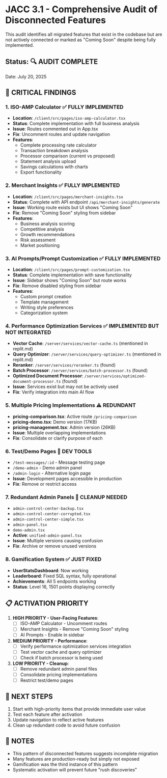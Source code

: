 # JACC 3.1 - Comprehensive Audit of Disconnected Features

This audit identifies all migrated features that exist in the codebase but are not actively connected or marked as "Coming Soon" despite being fully implemented.

## Status: 🔍 AUDIT COMPLETE
Date: July 20, 2025

## 🚨 CRITICAL FINDINGS

### 1. **ISO-AMP Calculator** ✅ FULLY IMPLEMENTED
- **Location**: `/client/src/pages/iso-amp-calculator.tsx`
- **Status**: Complete implementation with full business analysis
- **Issue**: Routes commented out in App.tsx
- **Fix**: Uncomment routes and update navigation
- **Features**:
  - Complete processing rate calculator
  - Transaction breakdown analysis  
  - Processor comparison (current vs proposed)
  - Statement analysis upload
  - Savings calculations with charts
  - Export functionality

### 2. **Merchant Insights** ✅ FULLY IMPLEMENTED
- **Location**: `/client/src/pages/merchant-insights.tsx`
- **Status**: Complete with API endpoint `/api/merchant-insights/generate`
- **Issue**: Working route exists but UI shows "Coming Soon"
- **Fix**: Remove "Coming Soon" styling from sidebar
- **Features**:
  - Business analysis scoring
  - Competitive analysis
  - Growth recommendations
  - Risk assessment
  - Market positioning

### 3. **AI Prompts/Prompt Customization** ✅ FULLY IMPLEMENTED
- **Location**: `/client/src/pages/prompt-customization.tsx`
- **Status**: Complete implementation with save functionality
- **Issue**: Sidebar shows "Coming Soon" but route works
- **Fix**: Remove disabled styling from sidebar
- **Features**:
  - Custom prompt creation
  - Template management
  - Writing style preferences
  - Categorization system

### 4. **Performance Optimization Services** ✅ IMPLEMENTED BUT NOT INTEGRATED
- **Vector Cache**: `/server/services/vector-cache.ts` (mentioned in replit.md)
- **Query Optimizer**: `/server/services/query-optimizer.ts` (mentioned in replit.md)
- **Reranker**: `/server/services/reranker.ts` (found)
- **Batch Processor**: `/server/services/batch-processor.ts` (found)
- **Optimized Document Processor**: `/server/services/optimized-document-processor.ts` (found)
- **Issue**: Services exist but may not be actively used
- **Fix**: Verify integration into main AI flow

### 5. **Multiple Pricing Implementations** ⚠️ REDUNDANT
- **pricing-comparison.tsx**: Active route `/pricing-comparison`
- **pricing-demo.tsx**: Demo version (17KB)
- **pricing-management.tsx**: Admin version (26KB)
- **Issue**: Multiple overlapping implementations
- **Fix**: Consolidate or clarify purpose of each

### 6. **Test/Demo Pages** 🧪 DEV TOOLS
- `/test-messages/:id` - Message testing page
- `/demo-admin` - Demo admin panel
- `/admin-login` - Alternative login page
- **Issue**: Development pages accessible in production
- **Fix**: Remove or restrict access

### 7. **Redundant Admin Panels** 🔄 CLEANUP NEEDED
- `admin-control-center-backup.tsx`
- `admin-control-center-corrupted.tsx`
- `admin-control-center-simple.tsx`
- `admin-panel.tsx`
- `demo-admin.tsx`
- **Active**: `unified-admin-panel.tsx`
- **Issue**: Multiple versions causing confusion
- **Fix**: Archive or remove unused versions

### 8. **Gamification System** ✅ JUST FIXED
- **UserStatsDashboard**: Now working
- **Leaderboard**: Fixed SQL syntax, fully operational
- **Achievements**: All 5 endpoints working
- **Status**: Level 16, 1501 points displaying correctly

## 📋 ACTIVATION PRIORITY

1. **HIGH PRIORITY - User-Facing Features**:
   - [ ] ISO-AMP Calculator - Uncomment routes
   - [ ] Merchant Insights - Remove "Coming Soon" styling
   - [ ] AI Prompts - Enable in sidebar

2. **MEDIUM PRIORITY - Performance**:
   - [ ] Verify performance optimization services integration
   - [ ] Test vector cache and query optimizer
   - [ ] Check if batch processor is being used

3. **LOW PRIORITY - Cleanup**:
   - [ ] Remove redundant admin panel files
   - [ ] Consolidate pricing implementations
   - [ ] Restrict test/demo pages

## 🔧 NEXT STEPS

1. Start with high-priority items that provide immediate user value
2. Test each feature after activation
3. Update navigation to reflect active features
4. Clean up redundant code to avoid future confusion

## 📝 NOTES

- This pattern of disconnected features suggests incomplete migration
- Many features are production-ready but simply not exposed
- Gamification was the third instance of this pattern
- Systematic activation will prevent future "rush discoveries"